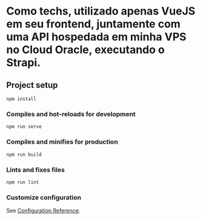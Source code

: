 # Como techs, utilizado apenas VueJS em seu frontend, juntamente com uma API hospedada em minha VPS no Cloud Oracle, executando o Strapi.

## Project setup
```
npm install
```

### Compiles and hot-reloads for development
```
npm run serve
```

### Compiles and minifies for production
```
npm run build
```

### Lints and fixes files
```
npm run lint
```

### Customize configuration
See [Configuration Reference](https://cli.vuejs.org/config/).
